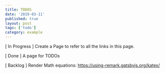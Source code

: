 ```yaml
---
title: TODOS
date: '2019-03-11'
published: true
layout: post
tags: ['todo']
category: example
---
```


[  In Progress ] Create a Page to refer to all the links in this page.

[ Done ] A page for TODOs

[  Backlog ] Render Math equations: https://using-remark.gatsbyjs.org/katex/
